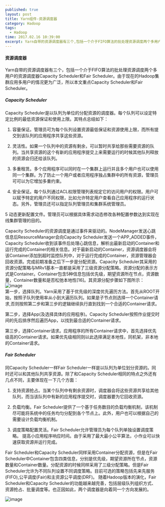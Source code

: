 ```yaml
---
published: true
layout: post
title: Yarn组件-资源调度器
category: Hadoop
tags: 
  - Hadoop
time: 2017.02.16 10:39:00
excerpt: Yarn自带的资源调度器有三个,包括一个介于FIFO算法的批处理资源调度两个多用户的资源调度器Capacity Scheduler和Fair Scheduler.由于现在的Hadoop集群应用多用户的情况更为广泛,所以本文重点Capacity Scheduler和Fair Scheduler.
---
```


#### 资源调度器
Yarn自带的资源调度器有三个，包括一个介于FIFO算法的批处理资源调度两个多用户的资源调度器Capacity Scheduler和Fair Scheduler。由于现在的Hadoop集群应用多用户的情况更为广泛，所以本文重点Capacity Scheduler和Fair Scheduler。  

##### Capacity Scheduler
Capacity Scheduler是以队列为单位的分配资源的调度器。每个队列可以设定特定比例的最低资源保证和使用上限。其特点总结如下：  
1. 容量保证。管理员可为每个队列设置资源最低保证和资源使用上限，而所有提交到该队列的应用程序共享这些资源。  

2. 灵活性。如果一个队列中的资源有剩余，可以暂时共享给那些需要资源的队列。当共享资源的这个有新的应用程序提交上来需要运行的时候其他队列释放的资源会归还给该队列。  

3. 多重租赁。多个应用程序可以同时在一个集群上运行并且多个用户也可以使用同一个集群。为了防止一个用户或者应用程序独占集群中的所有资源，管理员可可以为它增加多重约束。  

4. 安全保证。每个队列通过ACL权限管理列表规定它的访问用户的权限。用户可以赋予特定的用户不同权限，比如允许特定用户查看自己应用程序的运行状态。另外，管理员还可以指定队列管理员和集群系统管理员。  

5 动态更新配置文件。管理员可以根据具体需求动态修改各种配置参数达到实现在线集群管理的目的。  

Capacity Scheduler的资源调度是通过事件来驱动的。NodeManager发送心跳信息后ResourceManager会向Capacity Scheduler发送一个APP_ADDED事件，Capacity Scheduler收到该事件后处理心跳信息，解析出最新启动的Container和运行完成的Container的相关信息。对于最新启动的Container，资源调度器会将该Container添加到超时监控队列中，对于运行完成的Container，资源管理器会回收资源。完成前期准备之后下一步是分配资源。Capacity Scheduler其采用的资源分配策略与MRv1基本一直都是采用了三级资源分配策略。资源分配的表示方式是Container。Container包含5种信息包括优先级，期望资源所在节点，资源数量，Container数量和是否松弛本地性[16]。其资源分配步骤如下图所示：  
![image](http://od4ghyr10.bkt.clouddn.com/Container%E5%88%86%E9%85%8D%E6%AD%A5%E9%AA%A4.png)  
第一步，选择队列。Yarn采用了基于优先级的深度优先遍历方法。首先从ROOT开始，按照子队列使用率从小到大遍历队列。如果是子节点则选择一个Container请求,否则按照第二步和第三步的逻辑继续执行直到找到一个合适的Container请求。  

第二步，选择App(及选择具体的应用程序)。Capacity Scheduler按照作业提交时间的先后排序然后遍历App，以找到最合适的Container请求。  

第三步，选择Container请求。应用程序的所有Container请求中，首先选择优先级高的Container请求。如果优先级相同则以此选择满足本地性，同机架，非本地的Container请求。  


##### Fair Scheduler
同Capacity Scheduler一样Fair Scheduler一样是以队列为单位划分资源的。同时还可以和其他队列共享资源。除了和Capacity Scheduler相同的特点之外还有几点不同，主要体现在一下几个方面：  
1. 支持资源抢占。当某个队列中有剩余资源时，调度器会将这些资源共享给其他队列，而当该队列中有新的应用程序提交时，调度器要为它回收资源。  

2. 负载均衡。Fair Scheduler提供了一个基于任务数目的负载均衡机制，该机制尽可能将系统中的任务均匀分配到各个节点上。此外，用户也可以根据自己的需要设计负载均衡机制。  

3. 调度策略配置灵活。Fair Scheduler允许管理员为每个队列单独设置调度策略。
提高小应用程序响应时间。由于采用了最大最小公平算法，小作业可以快速获取资源并运行完成。  

Fair Scheduler和Capacity Scheduler同样采用Container分配资源，但是在Fair Scheduler中Container包含四类信息，分别是优先级，期望资源所在节点，资源数量和Container数量。分配资源的时候同样采用了三级分配策略。但是Fair Scheduler允许为不同队列设置不同调度策略。目前可选的策略包括先来先服务(FIFO),公平调度(Fair)和主资源公平调度(DRF)。
    随着Hadoop版本的演化，Fair Scheduler和Capacity Scheduler的功能越来越完善，包括层级队列组织方式、资源抢占、批量调度等。也正因如此，两个调度器是向着同一个方向发展的。

        
![image](http://od4ghyr10.bkt.clouddn.com/Fetcer%E6%8B%89%E5%8F%96%E6%95%B0%E6%8D%AE%E6%B5%81%E7%A8%8B.jpg)